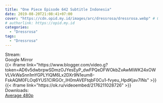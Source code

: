 ```yaml
---
title: "One Piece Episode 642 Subtitle Indonesia"
date: 2019-08-20T21:08:41+07:00
cover: "https://cdn.opid.my.id/images/arc/dressrosa/dressrosa.webp" # Optional, cover
# authorlink: https://opid.my.id
categories:
  - "Dressrosa"
tags:
  - "Dressrosa"
---
```

<div class="ui menu violet borderless inverted">
  <div class="header item active">
        Stream:
    </div>
  <a class="active item" data-tab="google">
    <i class="google drive icon"></i> Google
  </a>
  <a class="item nounderline" data-tab="mirror">
    <i class="odnoklassniki icon"></i> Mirror
  </a>
</div>
<div class="ui bottom attached tab segment active" style="border:0 !important;" data-tab="google">
{{< iframe link="https://www.blogger.com/video.g?token=AD6v5dwbrpwSDmzOJYesEyP_dwFPQeDFWOkbZvAwMiWK24xOWVLVkWaSnn1mYGPLYlQM6Lx2DXr9N1eum8-FskAQM0FLOq6YUS1CIRGOr_IH0mAVEFtqbF0Cu1-fvyeu_HpdKjav7INs" >}}
</div>
<div class="ui bottom attached tab segment" style="border:0 !important;" data-tab="mirror">
{{< iframe link="https://ok.ru/videoembed/2176211028726" >}}
</div>
<div class="ui menu violet borderless inverted">
  <div class="header item active">
        Downloads:
    </div>
  <a class="item nounderline" href="https://ouo.io/Zjy7Tk" target="_blank" rel="dofollow"><i class="google drive icon"></i>
    Average 480p</a>
</div>